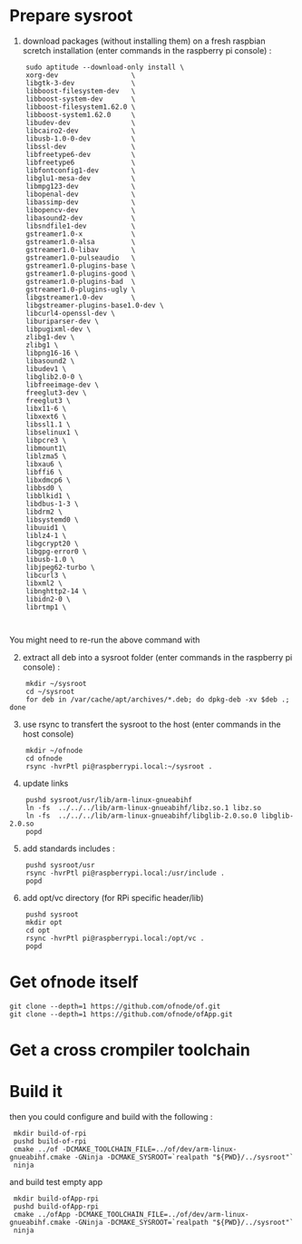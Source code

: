 # Prepare sysroot

1. download packages (without installing them) on a fresh raspbian scretch installation (enter commands in the raspberry pi console) :


```
    sudo aptitude --download-only install \
	xorg-dev                  \
	libgtk-3-dev              \
	libboost-filesystem-dev   \
	libboost-system-dev       \
	libboost-filesystem1.62.0 \
	libboost-system1.62.0     \
	libudev-dev               \
	libcairo2-dev             \
	libusb-1.0-0-dev          \
	libssl-dev                \
	libfreetype6-dev          \
	libfreetype6              \
	libfontconfig1-dev        \
	libglu1-mesa-dev          \
	libmpg123-dev             \
	libopenal-dev             \
	libassimp-dev             \
	libopencv-dev             \
	libasound2-dev            \
	libsndfile1-dev           \
	gstreamer1.0-x            \
	gstreamer1.0-alsa         \
	gstreamer1.0-libav        \
	gstreamer1.0-pulseaudio   \
	gstreamer1.0-plugins-base \
	gstreamer1.0-plugins-good \
	gstreamer1.0-plugins-bad  \
	gstreamer1.0-plugins-ugly \
	libgstreamer1.0-dev       \
	libgstreamer-plugins-base1.0-dev \
	libcurl4-openssl-dev \
	liburiparser-dev \
	libpugixml-dev \
	zlibg1-dev \
	zlibg1 \
	libpng16-16 \
	libasound2 \
	libudev1 \
	libglib2.0-0 \
	libfreeimage-dev \
    freeglut3-dev \
    freeglut3 \
    libx11-6 \
	libxext6 \
	libssl1.1 \
	libselinux1 \
	libpcre3 \
	libmount1\
	liblzma5 \
	libxau6 \
	libffi6 \
	libxdmcp6 \
	libbsd0 \
	libblkid1 \
	libdbus-1-3 \
	libdrm2 \
	libsystemd0 \
	libuuid1 \
	liblz4-1 \
	libgcrypt20 \
	libgpg-error0 \
	libusb-1.0 \
	libjpeg62-turbo \
	libcurl3 \
	libxml2 \
	libnghttp2-14 \
	libidn2-0 \
	librtmp1 \
	


```

You might need to re-run the above command with 


2. extract all deb into a sysroot folder (enter commands in the raspberry pi console) :


```
    mkdir ~/sysroot
    cd ~/sysroot
    for deb in /var/cache/apt/archives/*.deb; do dpkg-deb -xv $deb .; done
```

3. use rsync to transfert the sysroot to the host (enter commands in the host console)

```
    mkdir ~/ofnode
    cd ofnode
    rsync -hvrPtl pi@raspberrypi.local:~/sysroot .
```

4. update links

```
    pushd sysroot/usr/lib/arm-linux-gnueabihf
    ln -fs  ../../../lib/arm-linux-gnueabihf/libz.so.1 libz.so
    ln -fs  ../../../lib/arm-linux-gnueabihf/libglib-2.0.so.0 libglib-2.0.so
    popd
```

5. add standards includes : 

```
    pushd sysroot/usr
    rsync -hvrPtl pi@raspberrypi.local:/usr/include .
    popd
```

6. add opt/vc directory (for RPi specific header/lib)

```
    pushd sysroot
    mkdir opt
    cd opt
    rsync -hvrPtl pi@raspberrypi.local:/opt/vc .
    popd
```

# Get ofnode itself

    git clone --depth=1 https://github.com/ofnode/of.git
    git clone --depth=1 https://github.com/ofnode/ofApp.git

# Get a cross crompiler toolchain 

# Build it 

then you could configure and build with the following :

     mkdir build-of-rpi
     pushd build-of-rpi
     cmake ../of -DCMAKE_TOOLCHAIN_FILE=../of/dev/arm-linux-gnueabihf.cmake -GNinja -DCMAKE_SYSROOT=`realpath "${PWD}/../sysroot"`
     ninja

and build test empty app

     mkdir build-ofApp-rpi
     pushd build-ofApp-rpi
     cmake ../ofApp -DCMAKE_TOOLCHAIN_FILE=../of/dev/arm-linux-gnueabihf.cmake -GNinja -DCMAKE_SYSROOT=`realpath "${PWD}/../sysroot"`
     ninja

